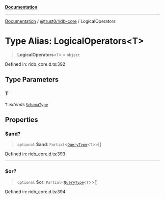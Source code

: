 [**Documentation**](../../../README.md)

***

[Documentation](../../../README.md) / [@trust0/ridb-core](../README.md) / LogicalOperators

# Type Alias: LogicalOperators\<T\>

> **LogicalOperators**\<`T`\> = `object`

Defined in: ridb\_core.d.ts:392

## Type Parameters

### T

`T` *extends* [`SchemaType`](SchemaType.md)

## Properties

### $and?

> `optional` **$and**: `Partial`\<[`QueryType`](QueryType.md)\<`T`\>\>[]

Defined in: ridb\_core.d.ts:393

***

### $or?

> `optional` **$or**: `Partial`\<[`QueryType`](QueryType.md)\<`T`\>\>[]

Defined in: ridb\_core.d.ts:394
